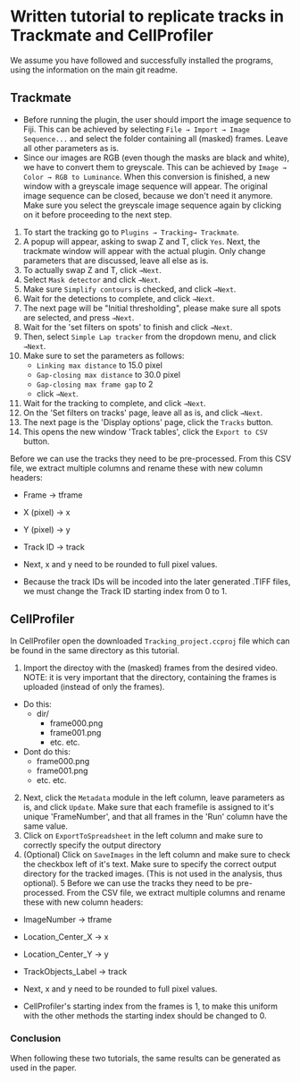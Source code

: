 # Written tutorial to replicate tracks in Trackmate and CellProfiler

We assume you have followed and successfully installed the programs, using the information on the main git readme.


## Trackmate
- Before running the plugin, the user should import the image sequence to Fiji. This can be achieved by selecting  `File → Import → Image Sequence...` and select the folder containing all (masked) frames. Leave all other parameters as is.
- Since our images are RGB (even though the masks are black and white), we have to convert them to greyscale. This can be achieved by `Image → Color → RGB to Luminance`. When this conversion is finished, a new window with a greyscale image sequence will appear.  The original image sequence can be closed, because we don't need it anymore. Make sure you select the greyscale image sequence again by clicking on it before proceeding to the next step.
1.  To start the tracking go to `Plugins → Tracking→ Trackmate`.
2.  A popup will appear, asking to swap Z and T, click `Yes`.  Next, the trackmate window will appear with the actual plugin. Only change parameters that are discussed, leave all else as is.
3. To actually swap Z and T, click `→Next`.
4.  Select `Mask detector` and click `→Next`.
5. Make sure `Simplify contours` is checked, and click `→Next`.
6. Wait for the detections to complete, and click `→Next`.
7. The next page will be "Initial thresholding", please make sure all spots are selected, and press `→Next`.
8. Wait for the 'set filters on spots' to finish and click `→Next`.
9. Then, select `Simple Lap tracker` from the dropdown menu, and click `→Next`.
10. Make sure to set the parameters as follows:
	- `Linking max distance` to 15.0 pixel
	- `Gap-closing max distance` to 30.0 pixel
	- `Gap-closing max frame gap` to 2
	- click `→Next`.
11. Wait for the tracking to complete, and click `→Next`.
12. On the 'Set filters on tracks' page, leave all as is, and click `→Next`.
13. The next page is the 'Display options' page, click the `Tracks` button.
14. This opens the new window 'Track tables', click the `Export to CSV` button.

Before we can use the tracks they need to be pre-processed.
From this CSV file, we extract multiple columns and rename these with new column headers:
- Frame -> tframe
- X (pixel) -> x
- Y (pixel) -> y
- Track ID -> track

- Next, x and y need to be rounded to full pixel values.
- Because the track IDs will be incoded into the later generated .TIFF files, we must change the Track ID starting index from 0 to 1.


## CellProfiler
In CellProfiler open the downloaded `Tracking_project.ccproj` file which can be found in the same directory as this tutorial.

1. Import the directoy with the (masked) frames from the desired video. NOTE: it is very important that the directory, containing the frames is uploaded (instead of only the frames).
- Do this:
	- dir/
		- frame000.png
		- frame001.png
		- etc. etc.
- Dont do this:
	- frame000.png
	- frame001.png
	- etc. etc.

2. Next, click the `Metadata` module in the left column, leave parameters as is, and click `Update`. Make sure that each framefile is assigned to it's unique 'FrameNumber', and that all frames in the 'Run' column have the same value.
3. Click on `ExportToSpreadsheet` in the left column and make sure to correctly specify the output directory
4. (Optional) Click on  `SaveImages` in the left column and make sure to check the checkbox left of it's text. Make sure to specify the correct output directory for the tracked images. (This is not used in the analysis, thus optional).
5
Before we can use the tracks they need to be pre-processed.
From the CSV file, we extract multiple columns and rename these with new column headers:
- ImageNumber -> tframe
- Location_Center_X -> x
- Location_Center_Y -> y
- TrackObjects_Label -> track

- Next, x and y need to be rounded to full pixel values.
- CellProfiler's starting index from the frames is 1, to make this uniform with the other methods the starting index should be changed to 0.



### Conclusion
When following these two tutorials, the same results can be generated as used in the paper.